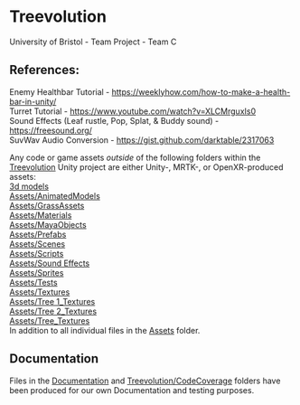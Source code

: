 # Treevolution
University of Bristol - Team Project - Team C


## References:
Enemy Healthbar Tutorial - https://weeklyhow.com/how-to-make-a-health-bar-in-unity/ <br>
Turret Tutorial - https://www.youtube.com/watch?v=XLCMrguxIs0 <br>
Sound Effects (Leaf rustle, Pop, Splat, & Buddy sound) - https://freesound.org/ <br>
SuvWav Audio Conversion - https://gist.github.com/darktable/2317063 <br>

Any code or game assets _outside_ of the following folders within the [Treevolution](/Treevolution) Unity project are either Unity-, MRTK-, or OpenXR-produced assets: <br>
[3d models](Treevolution/3d%20models) <br>
[Assets/AnimatedModels](Treevolution/Assets/AnimatedModels) <br>
[Assets/GrassAssets](Treevolution/Assets/GrassAssets) <br>
[Assets/Materials](Treevolution/Assets/Materials) <br>
[Assets/MayaObjects](Treevolution/Assets/MayaObjects) <br>
[Assets/Prefabs](Treevolution/Assets/Prefabs) <br>
[Assets/Scenes](Treevolution/Assets/Scenes) <br>
[Assets/Scripts](Treevolution/Assets/Scripts) <br>
[Assets/Sound Effects](Treevolution/Assets/Sound%20Effects) <br>
[Assets/Sprites](Treevolution/Assets/Sprites) <br>
[Assets/Tests](Treevolution/Assets/Tests) <br>
[Assets/Textures](Treevolution/Assets/Textures) <br>
[Assets/Tree 1_Textures](Treevolution/Assets/Tree%201_Textures) <br>
[Assets/Tree 2_Textures](Treevolution/Assets/Tree%202_Textures) <br>
[Assets/Tree_Textures](Treevolution/Assets/Tree_Textures) <br>
In addition to all individual files in the [Assets](Treevolution/Assets) folder. <br>

## Documentation
Files in the [Documentation](Documentation) and [Treevolution/CodeCoverage](Treevolution/CodeCoverage) folders have been produced for our own Documentation and testing purposes.

